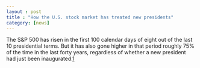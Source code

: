 ```yaml
---
layout : post
title : "How the U.S. stock market has treated new presidents"
category: [news]
---
```


The S&P 500 has risen in the first 100 calendar days of eight out of the last 10 presidential terms. But it has also gone higher in that period roughly 75% of the time in the last forty years, regardless of whether a new president had just been inaugurated.[1][1]

[1]: https://www.reuters.com/article/us-usa-election-stock-performance/how-the-u-s-stock-market-has-treated-new-presidents-idUSKBN27R2O1 "How the U.S. stock market has treated new presidents"
